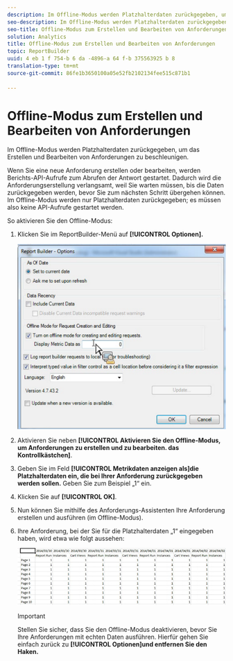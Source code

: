 ```yaml
---
description: Im Offline-Modus werden Platzhalterdaten zurückgegeben, um das Erstellen und Bearbeiten von Anforderungen zu beschleunigen.
seo-description: Im Offline-Modus werden Platzhalterdaten zurückgegeben, um das Erstellen und Bearbeiten von Anforderungen zu beschleunigen.
seo-title: Offline-Modus zum Erstellen und Bearbeiten von Anforderungen
solution: Analytics
title: Offline-Modus zum Erstellen und Bearbeiten von Anforderungen
topic: ReportBuilder
uuid: 4 eb 1 f 754-b 6 da -4896-a 64 f-b 375563925 b 8
translation-type: tm+mt
source-git-commit: 86fe1b3650100a05e52fb2102134fee515c871b1

---
```



# Offline-Modus zum Erstellen und Bearbeiten von Anforderungen

Im Offline-Modus werden Platzhalterdaten zurückgegeben, um das Erstellen und Bearbeiten von Anforderungen zu beschleunigen.

Wenn Sie eine neue Anforderung erstellen oder bearbeiten, werden Berichts-API-Aufrufe zum Abrufen der Antwort gestartet. Dadurch wird die Anforderungserstellung verlangsamt, weil Sie warten müssen, bis die Daten zurückgegeben werden, bevor Sie zum nächsten Schritt übergehen können. Im Offline-Modus werden nur Platzhalterdaten zurückgegeben; es müssen also keine API-Aufrufe gestartet werden.

So aktivieren Sie den Offline-Modus:

1. Klicken Sie im ReportBuilder-Menü auf **[!UICONTROL Optionen].**

   ![](assets/offline_mode.png)

1. Aktivieren Sie neben **[!UICONTROL Aktivieren Sie den Offline-Modus, um Anforderungen zu erstellen und zu bearbeiten. das Kontrollkästchen]**.
1. Geben Sie im Feld **[!UICONTROL Metrikdaten anzeigen als]die Platzhalterdaten ein, die bei Ihrer Anforderung zurückgegeben werden sollen.** Geben Sie zum Beispiel „1“ ein.
1. Klicken Sie auf **[!UICONTROL OK]**.
1. Nun können Sie mithilfe des Anforderungs-Assistenten Ihre Anforderung erstellen und ausführen (im Offline-Modus).
1. Ihre Anforderung, bei der Sie für die Platzhalterdaten „1“ eingegeben haben, wird etwa wie folgt aussehen:

   ![](assets/offline_mode_example.png)

   >[!IMPORTANT]
   >
   >Stellen Sie sicher, dass Sie den Offline-Modus deaktivieren, bevor Sie Ihre Anforderungen mit echten Daten ausführen. Hierfür gehen Sie einfach zurück zu **[!UICONTROL Optionen]und entfernen Sie den Haken.**

